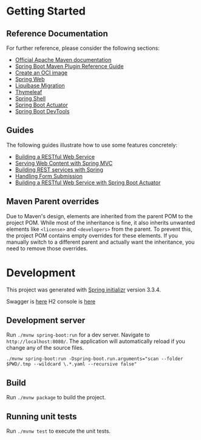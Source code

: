 # Getting Started

## Reference Documentation
For further reference, please consider the following sections:

* [Official Apache Maven documentation](https://maven.apache.org/guides/index.html)
* [Spring Boot Maven Plugin Reference Guide](https://docs.spring.io/spring-boot/docs/3.2.10/maven-plugin/reference/html/)
* [Create an OCI image](https://docs.spring.io/spring-boot/docs/3.2.10/maven-plugin/reference/html/#build-image)
* [Spring Web](https://docs.spring.io/spring-boot/docs/3.2.10/reference/htmlsingle/index.html#web)
* [Liquibase Migration](https://docs.spring.io/spring-boot/docs/3.2.10/reference/htmlsingle/index.html#howto.data-initialization.migration-tool.liquibase)
* [Thymeleaf](https://docs.spring.io/spring-boot/docs/3.2.10/reference/htmlsingle/index.html#web.servlet.spring-mvc.template-engines)
* [Spring Shell](https://spring.io/projects/spring-shell)
* [Spring Boot Actuator](https://docs.spring.io/spring-boot/docs/3.2.10/reference/htmlsingle/index.html#actuator)
* [Spring Boot DevTools](https://docs.spring.io/spring-boot/docs/3.2.10/reference/htmlsingle/index.html#using.devtools)

## Guides
The following guides illustrate how to use some features concretely:

* [Building a RESTful Web Service](https://spring.io/guides/gs/rest-service/)
* [Serving Web Content with Spring MVC](https://spring.io/guides/gs/serving-web-content/)
* [Building REST services with Spring](https://spring.io/guides/tutorials/rest/)
* [Handling Form Submission](https://spring.io/guides/gs/handling-form-submission/)
* [Building a RESTful Web Service with Spring Boot Actuator](https://spring.io/guides/gs/actuator-service/)

## Maven Parent overrides

Due to Maven's design, elements are inherited from the parent POM to the project POM.
While most of the inheritance is fine, it also inherits unwanted elements like `<license>` and `<developers>` from the parent.
To prevent this, the project POM contains empty overrides for these elements.
If you manually switch to a different parent and actually want the inheritance, you need to remove those overrides.

# Development

This project was generated with [Spring initializr](https://start.spring.io/) version 3.3.4.

Swagger is [here](http://localhost:8080/swagger/swagger-ui/index.html)
H2 console is [here](http://localhost:8080/h2-console)

## Development server

Run `./mvnw spring-boot:run` for a dev server. Navigate to `http://localhost:8080/`. The application will automatically reload if you change any of the source files.

```shell
./mvnw spring-boot:run -Dspring-boot.run.arguments="scan --folder $PWD/.tmp --wildcard \.*.yaml --recursive false"
```

## Build

Run `./mvnw package` to build the project.

## Running unit tests

Run `./mvnw test` to execute the unit tests.
